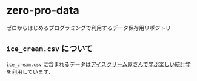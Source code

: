 # zero-pro-data
ゼロからはじめるプログラミングで利用するデータ保存用リポジトリ

## `ice_cream.csv` について
`ice_cream.csv` に含まれるデータは[アイスクリーム屋さんで学ぶ楽しい統計学](http://kogolab.chillout.jp/elearn/icecream/index.html) を利用しています．